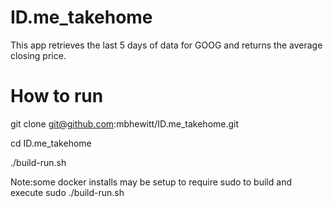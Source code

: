 # ID.me_takehome
This app retrieves the last 5 days of data for GOOG and returns the average closing price.

# How to run

git clone git@github.com:mbhewitt/ID.me_takehome.git

cd ID.me_takehome

./build-run.sh

Note:some docker installs may be setup to require sudo to build and execute
sudo ./build-run.sh
